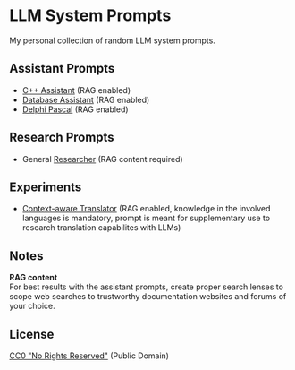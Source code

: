 # LLM System Prompts

My personal collection of random LLM system prompts.

## Assistant Prompts

- [C++ Assistant](./assistant-prompts/c++-assistant.md) (RAG enabled)
- [Database Assistant](./assistant-prompts/database-assistant.md) (RAG enabled)
- [Delphi Pascal](./assistant-prompts/delphi-pascal-assistant.md) (RAG enabled)

## Research Prompts

- General [Researcher](./research-prompts/researcher.md) (RAG content required)

## Experiments

- [Context-aware Translator](./experiments/context-aware-translator.md) (RAG enabled, knowledge in the involved languages is mandatory, prompt is meant for supplementary use to research translation capabilites with LLMs)

## Notes

**RAG content**\
For best results with the assistant prompts, create proper search lenses to scope web searches to trustworthy documentation websites and forums of your choice.

## License

[CC0 "No Rights Reserved"](https://creativecommons.org/public-domain/cc0/) (Public Domain)
